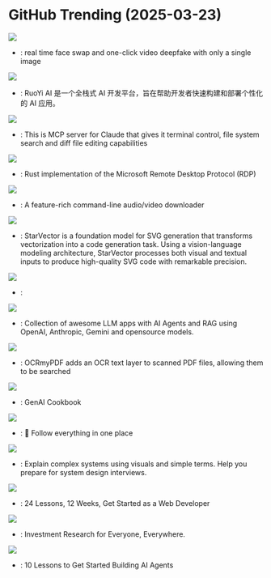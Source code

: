 # GitHub Trending (2025-03-23)

![](https://img.shields.io/badge/Python-New%20392-green?style=flat-square&logo=appveyor)
- [](https://github.comundefined): real time face swap and one-click video deepfake with only a single image

![](https://img.shields.io/badge/Java-New%20143-green?style=flat-square&logo=appveyor)
- [](https://github.comundefined): RuoYi AI 是一个全栈式 AI 开发平台，旨在帮助开发者快速构建和部署个性化的 AI 应用。

![](https://img.shields.io/badge/TypeScript-New%20123-green?style=flat-square&logo=appveyor)
- [](https://github.comundefined): This is MCP server for Claude that gives it terminal control, file system search and diff file editing capabilities

![](https://img.shields.io/badge/Rust-New%20276-green?style=flat-square&logo=appveyor)
- [](https://github.comundefined): Rust implementation of the Microsoft Remote Desktop Protocol (RDP)

![](https://img.shields.io/badge/Python-New%20114-green?style=flat-square&logo=appveyor)
- [](https://github.comundefined): A feature-rich command-line audio/video downloader

![](https://img.shields.io/badge/Python-New%20433-green?style=flat-square&logo=appveyor)
- [](https://github.comundefined): StarVector is a foundation model for SVG generation that transforms vectorization into a code generation task. Using a vision-language modeling architecture, StarVector processes both visual and textual inputs to produce high-quality SVG code with remarkable precision.

![](https://img.shields.io/badge/Batchfile-New%2046-green?style=flat-square&logo=appveyor)
- [](https://github.comundefined): 

![](https://img.shields.io/badge/Python-New%2099-green?style=flat-square&logo=appveyor)
- [](https://github.comundefined): Collection of awesome LLM apps with AI Agents and RAG using OpenAI, Anthropic, Gemini and opensource models.

![](https://img.shields.io/badge/Python-New%20862-green?style=flat-square&logo=appveyor)
- [](https://github.comundefined): OCRmyPDF adds an OCR text layer to scanned PDF files, allowing them to be searched

![](https://img.shields.io/badge/Jupyter%20Notebook-New%20322-green?style=flat-square&logo=appveyor)
- [](https://github.comundefined): GenAI Cookbook

![](https://img.shields.io/badge/TypeScript-New%20294-green?style=flat-square&logo=appveyor)
- [](https://github.comundefined): 🧡 Follow everything in one place

![](https://img.shields.io/badge/none-New%20424-green?style=flat-square&logo=appveyor)
- [](https://github.comundefined): Explain complex systems using visuals and simple terms. Help you prepare for system design interviews.

![](https://img.shields.io/badge/JavaScript-New%20323-green?style=flat-square&logo=appveyor)
- [](https://github.comundefined): 24 Lessons, 12 Weeks, Get Started as a Web Developer

![](https://img.shields.io/badge/Python-New%20267-green?style=flat-square&logo=appveyor)
- [](https://github.comundefined): Investment Research for Everyone, Everywhere.

![](https://img.shields.io/badge/Jupyter%20Notebook-New%2055-green?style=flat-square&logo=appveyor)
- [](https://github.comundefined): 10 Lessons to Get Started Building AI Agents

